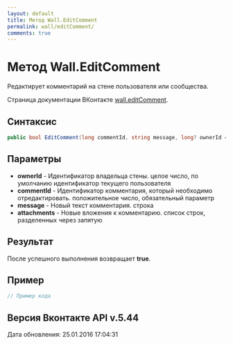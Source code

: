 ```yaml
---
layout: default
title: Метод Wall.EditComment
permalink: wall/editComment/
comments: true
---
```

# Метод Wall.EditComment
Редактирует комментарий на стене пользователя или сообщества.

Страница документации ВКонтакте [wall.editComment](https://vk.com/dev/wall.editComment).

## Синтаксис
``` csharp
public bool EditComment(long commentId, string message, long? ownerId = null, IEnumerable<MediaAttachment> attachments = null)
```

## Параметры
+ **ownerId** - Идентификатор владельца стены. целое число, по умолчанию идентификатор текущего пользователя
+ **commentId** - Идентификатор комментария, который необходимо отредактировать. положительное число, обязательный параметр
+ **message** - Новый текст комментария. строка
+ **attachments** - Новые вложения к комментарию. список строк, разделенных через запятую

## Результат
После успешного выполнения возвращает **true**.

## Пример
``` csharp
// Пример кода
```

## Версия Вконтакте API v.5.44
Дата обновления: 25.01.2016 17:04:31
